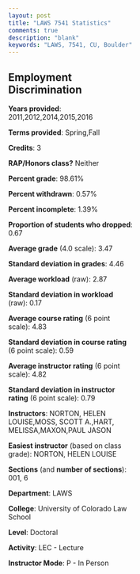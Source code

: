```yaml
---
layout: post
title: "LAWS 7541 Statistics"
comments: true
description: "blank"
keywords: "LAWS, 7541, CU, Boulder"
--- 
```

<head>
<script src="https://ajax.googleapis.com/ajax/libs/jquery/2.1.3/jquery.min.js"></script>
<script src="https://dl.dropboxusercontent.com/s/pc42nxpaw1ea4o9/highcharts.js?dl=0"></script>
<!-- <script src="../assets/js/highcharts.js"></script> -->
<style type="text/css">@font-face {
	font-family: "Bebas Neue";
	src: url(https://www.filehosting.org/file/details/544349/BebasNeue%20Regular.otf) format("opentype");
	}
	h1.Bebas { 
		font-family: "Bebas Neue", Verdana, Tahoma;
	}
</style>
</head>
<body>
	<div id="container" style="float: right; width: 45%; height: 88%; margin-left: 2.5%; margin-right: 2.5%;"></div>
	<script language="JavaScript">
		$(document).ready(function() {
		var chart = {type: 'column'};
		var title = {text: 'Grade Distribution'};
		var xAxis = {categories: ['A','B','C','D','F'],crosshair: true};
		var yAxis = {min: 0,title: {text: 'Percentage'}};
		var tooltip = {headerFormat: '<center><b><span style="font-size:20px">{point.key}</span></b></center>',
		               pointFormat: '<td style="padding:0"><b>{point.y:.1f}%</b></td>',
		               footerFormat: '</table>',shared: true,useHTML: true};
		var plotOptions = {column: {pointPadding: 0.0,borderWidth: 0}};  
		var credits = {enabled: false};var series= [{name: 'Percent',data: [42.57,56.76,0.68,0.0,0.0,]}];
		var json = {};
		json.chart = chart;
		json.title = title;
		json.tooltip = tooltip;
		json.xAxis = xAxis;
		json.yAxis = yAxis;  
		json.series = series;
		json.plotOptions = plotOptions;  
		json.credits = credits;
		$('#container').highcharts(json);
	});
	</script>
</body>
			   
## Employment Discrimination

**Years provided**: 2011,2012,2014,2015,2016

**Terms provided**: Spring,Fall

**Credits**: 3

**RAP/Honors class?** Neither

**Percent grade**: 98.61%

**Percent withdrawn**: 0.57%

**Percent incomplete**: 1.39%

**Proportion of students who dropped**: 0.67

**Average grade** (4.0 scale): 3.47

**Standard deviation in grades**: 4.46

**Average workload** (raw): 2.87

**Standard deviation in workload** (raw): 0.17

**Average course rating** (6 point scale): 4.83

**Standard deviation in course rating** (6 point scale): 0.59

**Average instructor rating** (6 point scale): 4.82

**Standard deviation in instructor rating** (6 point scale): 0.79

**Instructors**: NORTON, HELEN LOUISE,MOSS, SCOTT A.,HART, MELISSA,MAXON,PAUL JASON

**Easiest instructor** (based on class grade): NORTON, HELEN LOUISE

**Sections** (and **number of sections**): 001, 6

**Department**: LAWS

**College**: University of Colorado Law School

**Level**: Doctoral

**Activity**: LEC - Lecture

**Instructor Mode**: P  - In Person